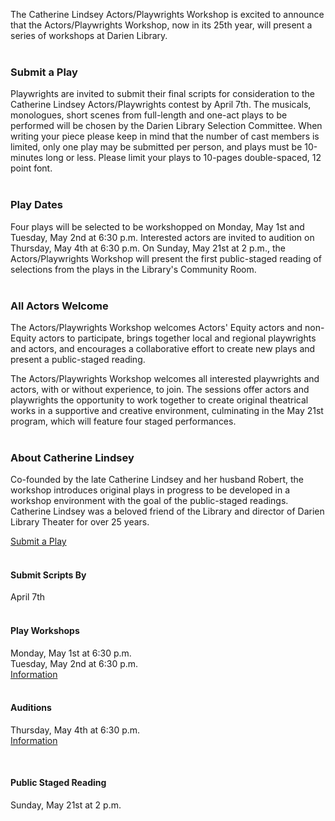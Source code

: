 <div class="row">
<div class="col-md-9">

The Catherine Lindsey Actors/Playwrights Workshop is excited to announce that the Actors/Playwrights Workshop, now in its 25th year, will present a series of workshops at Darien Library.
<br />
<br />

### Submit a Play
Playwrights are invited to submit their final scripts for consideration to the Catherine Lindsey Actors/Playwrights contest by April 7th. The musicals, monologues, short scenes from full-length and one-act plays to be performed will be chosen by the Darien Library Selection Committee. When writing your piece please keep in mind that the number of cast members is limited, only one play may be submitted per person, and plays must be 10-minutes long or less. Please limit your plays to 10-pages double-spaced, 12 point font.
<br />
<br />

### Play Dates
Four plays will be selected to be workshopped on Monday, May 1st and Tuesday, May 2nd at 6:30 p.m. Interested actors are invited to audition on Thursday, May 4th at 6:30 p.m. On Sunday, May 21st at 2 p.m., the Actors/Playwrights Workshop will present the first public-staged reading of selections from the plays in the Library's Community Room.
<br />
<br />

### All Actors Welcome
The Actors/Playwrights Workshop welcomes Actors' Equity actors and non-Equity actors to participate, brings together local and regional playwrights and actors, and encourages a collaborative effort to create new plays and present a public-staged reading. 

The Actors/Playwrights Workshop welcomes all interested playwrights and actors, with or without experience, to join. The sessions offer actors and playwrights the opportunity to work together to create original theatrical works in a supportive and creative
environment, culminating in the May 21st program, which will feature four staged performances.
<br />
<br />

### About Catherine Lindsey
Co-founded by the late Catherine Lindsey and her husband Robert, the workshop introduces original plays in progress to be developed in a workshop environment with the goal of the public-staged readings. Catherine Lindsey was a beloved friend of the Library and director
of Darien Library Theater for over 25 years.

</div>
<div class="col-md-3">

<a href="https://form.jotform.com/70404858986167" class="btn-u btn-u-lg btn-u-dark-blue">Submit a Play</a>
<br />
<br />

#### Submit Scripts By
April 7th 
<br />
<br />

#### Play Workshops
Monday, May 1st at 6:30 p.m.<br />
Tuesday, May 2nd at 6:30 p.m.<br />
[Information](/event/902 "Play Workshops Information")
<br />
<br />

#### Auditions
Thursday, May 4th at 6:30 p.m.<br />
[Information](/event/901 "Auditions Information")

<br />

#### Public Staged Reading
Sunday, May 21st at 2 p.m.
</div>
</div>